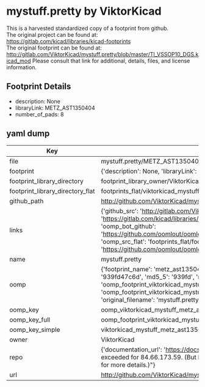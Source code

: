 # mystuff.pretty by ViktorKicad  
This is a harvested standardized copy of a footprint from github.  
The original project can be found at:  
https://gitlab.com/kicad/libraries/kicad-footprints  
The original footprint can be found at:
http://gitlab.com/ViktorKicad/mystuff.pretty/blob/master/TI_VSSOP10_DGS.kicad_mod
Please consult that link for additional, details, files, and license information.  
## Footprint Details
* description: None  
* libraryLink: METZ_AST1350404  
* number_of_pads: 8  
## yaml dump  
| Key | Value |  
| --- | --- |  
| file | mystuff.pretty/METZ_AST1350404.kicad_mod |  
| footprint | {'description': None, 'libraryLink': 'METZ_AST1350404', 'number_of_pads': 8} |  
| footprint_library_directory | footprint_library_owner/ViktorKicad_mystuff.pretty |  
| footprint_library_directory_flat | footprints_flat/viktorkicad_mystuff_metz_ast1350404/working |  
| github_path | http://github.com/ViktorKicad/mystuff.pretty/blob/master/METZ_AST1350404.kicad_mod |  
| links | {'github_src': 'http://gitlab.com/ViktorKicad/mystuff.pretty/blob/master/TI_VSSOP10_DGS.kicad_mod', 'github_src_repo': 'https://gitlab.com/kicad/libraries/kicad-footprints', 'oomp_bot': 'footprints/viktorkicad_mystuff_metz_ast1350404/working', 'oomp_bot_github': 'https://github.com/oomlout/oomlout_oomp_footprint_bot/tree/main/footprints/viktorkicad_mystuff_metz_ast1350404/working', 'oomp_src_flat': 'footprints_flat/footprints_flat/viktorkicad_mystuff_metz_ast1350404/working', 'oomp_src_flat_github': 'https://github.com/oomlout/oomlout_oomp_footprint_src/tree/main/footprints_flat/viktorkicad_mystuff_metz_ast1350404/working'} |  
| name | mystuff.pretty |  
| oomp | {'footprint_name': 'metz_ast1350404', 'library_name': 'mystuff', 'md5': '939fd47c6d5adf364a600ca1b5e2eb3a', 'md5_10': '939fd47c6d', 'md5_5': '939fd', 'md5_6': '939fd4', 'oomp_key': 'oomp_viktorkicad_mystuff_metz_ast1350404', 'oomp_key_extra': 'oomp_footprint_viktorkicad_mystuff_metz_ast1350404', 'oomp_key_full': 'oomp_footprint_viktorkicad_mystuff_metz_ast1350404_939fd4', 'oomp_key_simple': 'viktorkicad_mystuff_metz_ast1350404', 'original_filename': 'mystuff.pretty/METZ_AST1350404.kicad_mod', 'owner_name': 'viktorkicad'} |  
| oomp_key | oomp_viktorkicad_mystuff_metz_ast1350404 |  
| oomp_key_full | oomp_footprint_viktorkicad_mystuff_metz_ast1350404 |  
| oomp_key_simple | viktorkicad_mystuff_metz_ast1350404 |  
| owner | ViktorKicad |  
| repo | {'documentation_url': 'https://docs.github.com/rest/overview/resources-in-the-rest-api#rate-limiting', 'message': "API rate limit exceeded for 84.66.173.59. (But here's the good news: Authenticated requests get a higher rate limit. Check out the documentation for more details.)"} |  
| url | http://github.com/ViktorKicad/mystuff.pretty |  

